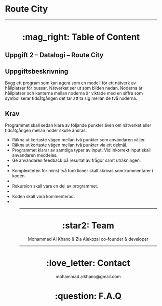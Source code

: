 # Route City

<p>

</p>

 <hr>

 <h1 align="center"> :mag_right: Table of Content </h1>
 
<h2>Uppgift 2 – Datalogi – Route City</h2>


<h2>Uppgiftsbeskrivning</h2>
<p>
Bygg ett program som kan agera som en modell för ett nätverk av hållplatser för bussar. Nätverket
ser ut som bilden nedan. Noderna är hållplatser och kanterna mellan noderna är viktade med en
siffra som symboliserar tidsåtgången det tar att ta sig mellan de två noderna.
 </p>
<h2>Krav</h2>
<p>
Programmet skall sedan klara av följande punkter även om nätverket eller tidsåtgången mellan noder
skulle ändras:
 <ul>
<li> Räkna ut kortaste vägen mellan två punkter som användaren väljer.
<li> Räkna ut kortaste vägen mellan två punkter via ett delmål.
<li> Programmet klarar av samtliga typer av input. Vid inkorrekt input skall användaren
meddelas.
<li> Ge användaren feedback på resultat av frågor samt uträkningen.<li/>
<li> Komplexiteten för minst två funktioner skall skrivas som kommentarer i koden.<li/>
<li> Rekursion skall vara en del av programmet.<li/>
<li> Koden skall vara kommenterad.<li/>
  <ul/>
</p>

<hr>

 <h1 align="center"> :star2: Team </h1>

 <p align="center"> 
 Mohammad Al Khano & Zia Alekozai co-founder & developer <br />
 </p>

<hr>

 <h1 align="center"> :love_letter: Contact </h1>
 <p align="center"> 
 mohammad.alkhano@gmail.com <br />
 </p>

 <h1 align="center"> :question: F.A.Q </h1>
